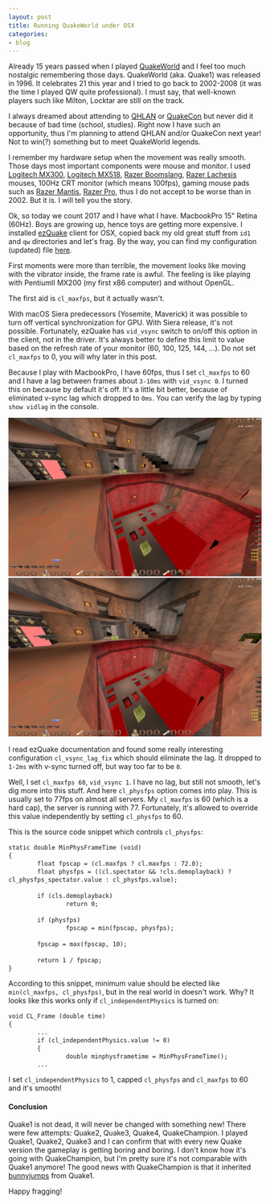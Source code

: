 ```yaml
---
layout: post
title: Running QuakeWorld under OSX
categories:
- blog
---
```


Already 15 years passed when I played [QuakeWorld](https://en.wikipedia.org/wiki/QuakeWorld) and I feel too much nostalgic remembering those days. QuakeWorld (aka. Quake1) was released in 1996. It celebrates 21 this year and I tried to go back to 2002-2008 (it was the time I played QW quite professional). I must say, that well-known players such like Milton, Locktar are still on the track. 

I always dreamed about attending to [QHLAN](http://qhlan.org/) or [QuakeCon](http://www.quakecon.org) but never did it because of bad time (school, studies). Right now I have such an opportunity, thus I'm planning to attend QHLAN and/or QuakeCon next year! Not to win(?) something but to meet QuakeWorld legends.

I remember my hardware setup when the movement was really smooth. Those days most important components were mouse and monitor. I used [Logitech MX300](https://images10.newegg.com/NeweggImage/ProductImage/26-104-127-03.jpg), [Logitech MX518](https://images-na.ssl-images-amazon.com/images/I/91YmmYMH40L._SL1500_.jpg), [Razer Boomslang](https://www.techspot.com/images/products/mice/org/3_452303283_o.jpg), [Razer Lachesis](https://d3gqasl9vmjfd8.cloudfront.net/83d7f1ef-1902-4ed1-b0f6-f83cebd39e6c.jpg) mouses, 100Hz CRT monitor (which means 100fps), gaming mouse pads such as [Razer Mantis](https://76.my/Malaysia/razer-mantis-control-precision-mousing-surface-ckmultimedia-1605-19-ckmultimedia@4.jpg), [Razer Pro](https://shop.cyes.nl/images/product_images/popup_images/razer-destructor-wit-mousepad-0-281.jpg), thus I do not accept to be worse than in 2002. But it is. I will tell you the story.

Ok, so today we count 2017 and I have what I have. MacbookPro 15" Retina (60Hz). Boys are growing up, hence toys are getting more expensive. I installed [ezQuake](https://ezquake.github.io/) client for OSX, copied back my old great stuff from `id1` and `qw` directories and let's frag. By the way, you can find my configuration (updated) file [here](http://donatas.net/games/ton.cfg).

First moments were more than terrible, the movement looks like moving with the vibrator inside, the frame rate is awful. The feeling is like playing with PentiumII MX200 (my first x86 computer) and without OpenGL.

The first aid is `cl_maxfps`, but it actually wasn't.

With macOS Siera predecessors (Yosemite, Maverick) it was possible to turn off vertical synchronization for GPU. With Siera release, it's not possible. Fortunately, ezQuake has `vid_vsync` switch to on/off this option in the client, not in the driver. It's always better to define this limit to value based on the refresh rate of your monitor (60, 100, 125, 144, ...). Do not set `cl_maxfps` to 0, you will why later in this post.

Because I play with MacbookPro, I have 60fps, thus I set `cl_maxfps` to 60 and I have a lag between frames about `3-10ms` with `vid_vsync 0`. I turned this on because by default it's off. It's a little bit better, because of eliminated v-sync lag which dropped to `0ms`. You can verify the lag by typing `show vidlag` in the console.

![vid_vsync_0](/images/vid_vsync_0.png)
![vid_vsync_1](/images/vid_vsync_1.png)

I read ezQuake documentation and found some really interesting configuration `cl_vsync_lag_fix` which should eliminate the lag. It dropped to `1-2ms` with v-sync turned off, but way too far to be `0`.

Well, I set `cl_maxfps 60`, `vid_vsync 1`. I have no lag, but still not smooth, let's dig more into this stuff. And here `cl_physfps` option comes into play. This is usually set to 77fps on almost all servers. My `cl_maxfps` is 60 (which is a hard cap), the server is running with 77. Fortunately, it's allowed to override this value independently by setting `cl_physfps` to 60.

This is the source code snippet which controls `cl_physfps`:
```
static double MinPhysFrameTime (void)
{
        float fpscap = (cl.maxfps ? cl.maxfps : 72.0);
        float physfps = ((cl.spectator && !cls.demoplayback) ? cl_physfps_spectator.value : cl_physfps.value);

        if (cls.demoplayback)
                return 0;

        if (physfps)
                fpscap = min(fpscap, physfps);

        fpscap = max(fpscap, 10);

        return 1 / fpscap;
}
```

According to this snippet, minimum value should be elected like `min(cl_maxfps, cl_physfps)`, but in the real world in doesn't work. Why? It looks like this works only if `cl_independentPhysics` is turned on:

```
void CL_Frame (double time)
{
        ...
        if (cl_independentPhysics.value != 0)
        {
                double minphysframetime = MinPhysFrameTime();
        ...
```

I set `cl_independentPhysics` to 1, capped `cl_physfps` and `cl_maxfps` to 60 and it's smooth!

#### Conclusion

Quake1 is not dead, it will never be changed with something new! There were few attempts: Quake2, Quake3, Quake4, QuakeChampion. I played Quake1, Quake2, Quake3 and I can confirm that with every new Quake version the gameplay is getting boring and boring. I don't know how it's going with QuakeChampion, but I'm pretty sure it's not comparable with Quake1 anymore! The good news with QuakeChampion is that it inherited [bunnyjumps](http://quake.wikia.com/wiki/Bunny_Hopping) from Quake1.

Happy fragging!

